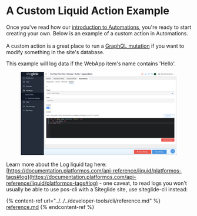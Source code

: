 # A Custom Liquid Action Example

Once you've read how our [introduction to Automations](../), you're ready to start creating your own. Below is an example of a custom action in Automations.\
\
A custom action is a great place to run a [GraphQL mutation](../../../developer-tools/graphql/tutorials/tutorial-9-using-mutations-to-create-new-records.md) if you want to modify something in the site's database.

This example will log data if the WebApp item's name contains 'Hello'.

<figure><img src="../../../.gitbook/assets/Siteglide-Automations-Custom-Example.png" alt=""><figcaption></figcaption></figure>



Learn more about the Log liquid tag here: [https://documentation.platformos.com/api-reference/liquid/platformos-tags#log](https://documentation.platformos.com/api-reference/liquid/platformos-tags#log) - one caveat, to read logs you won't usually be able to use pos-cli with a Siteglide site, use siteglide-cli instead:

{% content-ref url="../../../developer-tools/cli/reference.md" %}
[reference.md](../../../developer-tools/cli/reference.md)
{% endcontent-ref %}
